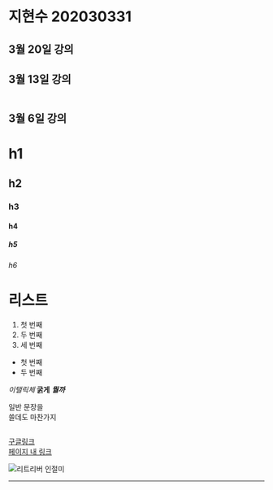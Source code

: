 # 지현수 202030331

## 3월 20일 강의


## 3월 13일 강의
```

```
## 3월 6일 강의
# h1
## h2
### h3
#### h4
##### h5
###### h6


# 리스트
1. 첫 번째
2. 두 번째
3. 세 번째

* 첫 번째
* 두 번째

*이탤릭체*
**굵게**
***뭘까***

일반 문장을  
쓸데도 마찬가지 

```
```

[구글링크](http://google.com)  
[페이지 내 링크](#리스트)

![리트리버 인절미](./dang.jpg)

---